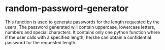 # random-password-generator
This function is used to generate passwords for the length requested by the users.
The password generated will contain uppercase, lowercase letters, numbers and special characters.
It contains only one python function where if the user calls with a specified length, he/she can obtain a confidential password for the requested length.
